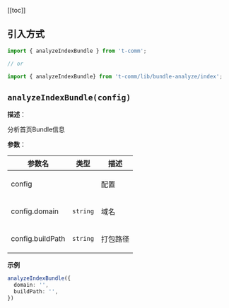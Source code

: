 [[toc]]

## 引入方式

```ts
import { analyzeIndexBundle } from 't-comm';

// or

import { analyzeIndexBundle} from 't-comm/lib/bundle-analyze/index';
```


## `analyzeIndexBundle(config)` 


**描述**：<p>分析首页Bundle信息</p>

**参数**：


| 参数名 | 类型 | 描述 |
| --- | --- | --- |
| config |  | <p>配置</p> |
| config.domain | <code>string</code> | <p>域名</p> |
| config.buildPath | <code>string</code> | <p>打包路径</p> |



**示例**

```ts
analyzeIndexBundle({
  domain: '',
  buildPath: '',
})
```
